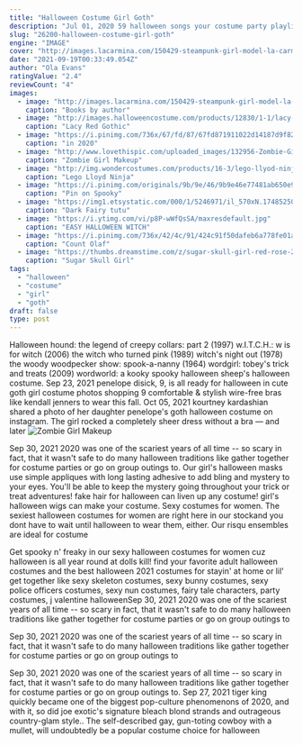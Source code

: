 ```yaml
---
title: "Halloween Costume Girl Goth"
description: "Jul 01, 2020 59 halloween songs your costume party playlist needs.  A distorted masterpiece from the king of goth. living dead girl is a screeching metal track from zombie, who has"
slug: "26200-halloween-costume-girl-goth"
engine: "IMAGE"
cover: "http://images.lacarmina.com/150429-steampunk-girl-model-la-carmina-corset-1.jpg"
date: "2021-09-19T00:33:49.054Z"
author: "Ola Evans"
ratingValue: "2.4"
reviewCount: "4"
images:
  - image: "http://images.lacarmina.com/150429-steampunk-girl-model-la-carmina-corset-1.jpg"
    caption: "Books by author"
  - image: "http://images.halloweencostume.com/products/12830/1-1/lacy-red-gothic-gown-costume.jpg"
    caption: "Lacy Red Gothic"
  - image: "https://i.pinimg.com/736x/67/fd/87/67fd871911022d14187d9f8264d5fbad.jpg"
    caption: "in 2020"
  - image: "http://www.lovethispic.com/uploaded_images/132956-Zombie-Girl-Makeup.jpg"
    caption: "Zombie Girl Makeup"
  - image: "http://img.wondercostumes.com/products/16-3/lego-llyod-ninja-boys-costume.jpg"
    caption: "Lego Lloyd Ninja"
  - image: "https://i.pinimg.com/originals/9b/9e/46/9b9e46e77481ab650e9c6978835e1935.jpg"
    caption: "Pin on Spooky"
  - image: "https://img1.etsystatic.com/000/1/5246971/il_570xN.174852509.jpg"
    caption: "Dark Fairy tutu"
  - image: "https://i.ytimg.com/vi/p8P-wWfQsSA/maxresdefault.jpg"
    caption: "EASY HALLOWEEN WITCH"
  - image: "https://i.pinimg.com/736x/42/4c/91/424c91f50dafeb6a778fe01a1596a7e9.jpg"
    caption: "Count Olaf"
  - image: "https://thumbs.dreamstime.com/z/sugar-skull-girl-red-rose-23398865.jpg"
    caption: "Sugar Skull Girl"
tags:
  - "halloween"
  - "costume"
  - "girl"
  - "goth"
draft: false
type: post
---
```


Halloween hound: the legend of creepy collars: part 2 (1997) w.I.T.C.H.: w is for witch (2006) the witch who turned pink (1989) witch's night out (1978) the woody woodpecker show: spook-a-nanny (1964) wordgirl: tobey's trick and treats (2009) wordworld: a kooky spooky halloween  sheep's halloween costume. Sep 23, 2021 penelope disick, 9, is all ready for halloween in cute goth girl costume  photos shopping 9 comfortable & stylish wire-free bras like kendall jenners to wear this fall. Oct 05, 2021 kourtney kardashian shared a photo of her daughter penelope's goth halloween costume on instagram.  The girl rocked a completely sheer dress without a bra &mdash; and later
![Zombie Girl Makeup](http://www.lovethispic.com/uploaded_images/132956-Zombie-Girl-Makeup.jpg "Zombie Girl Makeup")

Sep 30, 2021 2020 was one of the scariest years of all time -- so scary in fact, that it wasn&#39;t safe to do many halloween traditions like gather together for costume parties or go on group outings to. Our girl&#39;s halloween masks use simple appliques with long lasting adhesive to add bling and mystery to your eyes. You&#39;ll be able to keep the mystery going throughout your trick or treat adventures! fake hair for halloween can liven up any costume! girl&#39;s halloween wigs can make your costume. Sexy costumes for women. The sexiest halloween costumes for women are right here in our stockand you dont have to wait until halloween to wear them, either. Our risqu ensembles are ideal for costume
<!--inArticleAds-->

<!--galleryOne-->

Get spooky n' freaky in our sexy halloween costumes for women cuz halloween is all year round at dolls kill! find your favorite adult halloween costumes and the best halloween 2021 costumes for stayin' at home or lil' get together like sexy skeleton costumes, sexy bunny costumes, sexy police officers costumes, sexy nun costumes, fairy tale characters, party costumes, j valentine halloweenSep 30, 2021 2020 was one of the scariest years of all time -- so scary in fact, that it wasn't safe to do many halloween traditions like gather together for costume parties or go on group outings to
<!--inArticleAds-->

<!--galleryTwo-->

Sep 30, 2021 2020 was one of the scariest years of all time -- so scary in fact, that it wasn't safe to do many halloween traditions like gather together for costume parties or go on group outings to
<!--galleryThree-->

Sep 30, 2021 2020 was one of the scariest years of all time -- so scary in fact, that it wasn't safe to do many halloween traditions like gather together for costume parties or go on group outings to. Sep 27, 2021 tiger king quickly became one of the biggest pop-culture phenomenons of 2020, and with it, so did joe exotic's signature bleach blond strands and outrageous country-glam style.. The self-described gay, gun-toting cowboy with a mullet, will undoubtedly be a popular costume choice for halloween